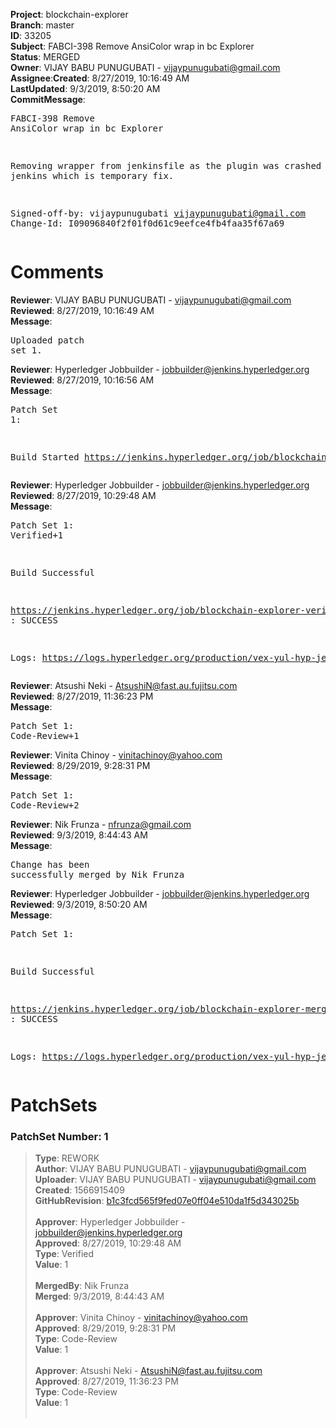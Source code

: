 <strong>Project</strong>: blockchain-explorer</br><strong>Branch</strong>: master<br><strong>ID</strong>: 33205<br><strong>Subject</strong>: FABCI-398 Remove AnsiColor wrap in bc Explorer<br><strong>Status</strong>: MERGED<br><strong>Owner</strong>: VIJAY BABU PUNUGUBATI - vijaypunugubati@gmail.com<br><strong>Assignee</strong>:<strong>Created</strong>: 8/27/2019, 10:16:49 AM<br><strong>LastUpdated</strong>: 9/3/2019, 8:50:20 AM<br><strong>CommitMessage</strong>:<br><pre>FABCI-398 Remove AnsiColor wrap in bc Explorer

Removing wrapper from jenkinsfile as the plugin was
crashed in jenkins which is temporary fix.

Signed-off-by: vijaypunugubati <vijaypunugubati@gmail.com>
Change-Id: I09096840f2f01f0d61c9eefce4fb4faa35f67a69
</pre><h1>Comments</h1><strong>Reviewer</strong>: VIJAY BABU PUNUGUBATI - vijaypunugubati@gmail.com<br><strong>Reviewed</strong>: 8/27/2019, 10:16:49 AM<br><strong>Message</strong>: <pre>Uploaded patch set 1.</pre><strong>Reviewer</strong>: Hyperledger Jobbuilder - jobbuilder@jenkins.hyperledger.org<br><strong>Reviewed</strong>: 8/27/2019, 10:16:56 AM<br><strong>Message</strong>: <pre>Patch Set 1:

Build Started https://jenkins.hyperledger.org/job/blockchain-explorer-verify-x86_64/275/</pre><strong>Reviewer</strong>: Hyperledger Jobbuilder - jobbuilder@jenkins.hyperledger.org<br><strong>Reviewed</strong>: 8/27/2019, 10:29:48 AM<br><strong>Message</strong>: <pre>Patch Set 1: Verified+1

Build Successful 

https://jenkins.hyperledger.org/job/blockchain-explorer-verify-x86_64/275/ : SUCCESS

Logs: https://logs.hyperledger.org/production/vex-yul-hyp-jenkins-3/blockchain-explorer-verify-x86_64/275</pre><strong>Reviewer</strong>: Atsushi Neki - AtsushiN@fast.au.fujitsu.com<br><strong>Reviewed</strong>: 8/27/2019, 11:36:23 PM<br><strong>Message</strong>: <pre>Patch Set 1: Code-Review+1</pre><strong>Reviewer</strong>: Vinita Chinoy - vinitachinoy@yahoo.com<br><strong>Reviewed</strong>: 8/29/2019, 9:28:31 PM<br><strong>Message</strong>: <pre>Patch Set 1: Code-Review+2</pre><strong>Reviewer</strong>: Nik Frunza - nfrunza@gmail.com<br><strong>Reviewed</strong>: 9/3/2019, 8:44:43 AM<br><strong>Message</strong>: <pre>Change has been successfully merged by Nik Frunza</pre><strong>Reviewer</strong>: Hyperledger Jobbuilder - jobbuilder@jenkins.hyperledger.org<br><strong>Reviewed</strong>: 9/3/2019, 8:50:20 AM<br><strong>Message</strong>: <pre>Patch Set 1:

Build Successful 

https://jenkins.hyperledger.org/job/blockchain-explorer-merge-x86_64/139/ : SUCCESS

Logs: https://logs.hyperledger.org/production/vex-yul-hyp-jenkins-3/blockchain-explorer-merge-x86_64/139</pre><h1>PatchSets</h1><h3>PatchSet Number: 1</h3><blockquote><strong>Type</strong>: REWORK<br><strong>Author</strong>: VIJAY BABU PUNUGUBATI - vijaypunugubati@gmail.com<br><strong>Uploader</strong>: VIJAY BABU PUNUGUBATI - vijaypunugubati@gmail.com<br><strong>Created</strong>: 1566915409<br><strong>GitHubRevision</strong>: [b1c3fcd565f9fed07e0ff04e510da1f5d343025b](https://github.com/hyperledger/blockchain-explorer/commit/b1c3fcd565f9fed07e0ff04e510da1f5d343025b)<br><br><strong>Approver</strong>: Hyperledger Jobbuilder - jobbuilder@jenkins.hyperledger.org<br><strong>Approved</strong>: 8/27/2019, 10:29:48 AM<br><strong>Type</strong>: Verified<br><strong>Value</strong>: 1<br><br><strong>MergedBy</strong>: Nik Frunza<br><strong>Merged</strong>: 9/3/2019, 8:44:43 AM<br><br><strong>Approver</strong>: Vinita Chinoy - vinitachinoy@yahoo.com<br><strong>Approved</strong>: 8/29/2019, 9:28:31 PM<br><strong>Type</strong>: Code-Review<br><strong>Value</strong>: 1<br><br><strong>Approver</strong>: Atsushi Neki - AtsushiN@fast.au.fujitsu.com<br><strong>Approved</strong>: 8/27/2019, 11:36:23 PM<br><strong>Type</strong>: Code-Review<br><strong>Value</strong>: 1<br><br></blockquote>